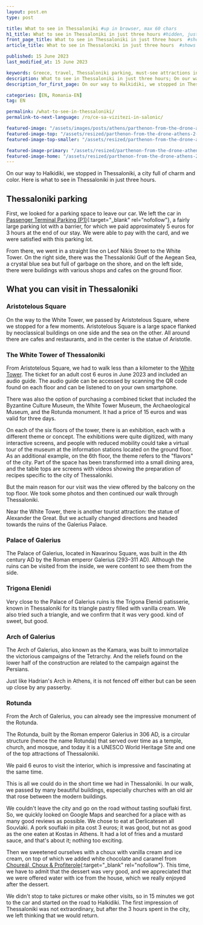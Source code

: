```yaml
---
layout: post.en
type: post

title: What to see in Thessaloniki #up in browser, max 60 chars
h1_title: What to see in Thessaloniki in just three hours #hidden, just for seo, must be different than title
front_page_title: What to see in Thessaloniki in just three hours  #shows on the front page
article_title: What to see in Thessaloniki in just three hours  #shows on article page

published: 15 June 2023
last_modified_at: 15 June 2023

keywords: Greece, travel, Thessaloniki parking, must-see attractions in Thessaloniki, what to visit in Thessaloniki
description: What to see in Thessaloniki in just three hours; On our way to Halkidiki, we stopped in Thessaloniki, a city full of charm and color. Here is what we managed to do in just three hours in Thessaloniki. #max 160 chars
description_for_first_page: On our way to Halkidiki, we stopped in Thessaloniki, a city full of charm and color. Here is what we managed to do in just three hours in Thessaloniki.

categories: [EN, Romania-EN]
tag: EN

permalink: /what-to-see-in-thessaloniki/
permalink-to-next-language: /ro/ce-sa-vizitezi-in-salonic/

featured-image: "/assets/images/posts/athens/parthenon-from-the-drone-athens-2.webp" # full size, poate fi empty daca featured-image-top e empty
featured-image-top: "/assets/resized/parthenon-from-the-drone-athens-2-1600x900.webp" # prima poza din articol, poate fi empty
featured-image-top-smaller: "/assets/resized/parthenon-from-the-drone-athens-2-800x450.webp" # 800

featured-image-primary: "/assets/resized/parthenon-from-the-drone-athens-2-800x450.webp " # poza care apare pe prima pagina landscape
featured-image-home: "/assets/resized/parthenon-from-the-drone-athens-2-800x450.webp " # poza care apare pe prima pagina square
---
```


On our way to Halkidiki, we stopped in Thessaloniki, a city full of charm and color. Here is what to see in Thessaloniki in just three hours.

## Thessaloniki parking

First, we looked for a parking space to leave our car. We left the car in [Passenger Terminal Parking (P1)](https://www.google.com/maps/place/Passenger+Terminal+Parking+(P1)/@40.6345997,22.9349951,19.75z/data=!4m17!1m10!3m9!1s0x14a8396ff3dc0767:0x552aae944aaf3b75!2sNoa+Hotel!5m2!4m1!1i2!8m2!3d40.6350005!4d22.935659!16s%2Fg%2F11kl03nfsh!3m5!1s0x14a8390a2e92d639:0xb24f4bc0bcc4ad8!8m2!3d40.6346164!4d22.9351678!16s%2Fg%2F11hbqkxc7d?entry=ttu){:target="_blank" rel="nofollow"}, a fairly large parking lot with a barrier, for which we paid approximately 5 euros for 3 hours at the end of our stay. We were able to pay with the card, and we were satisfied with this parking lot.

From there, we went in a straight line on Leof Nikis Street to the White Tower. On the right side, there was the Thessaloniki Gulf of the Aegean Sea, a crystal blue sea but full of garbage on the shore, and on the left side, there were buildings with various shops and cafes on the ground floor.

## What you can visit in Thessaloniki

### Aristotelous Square

On the way to the White Tower, we passed by Aristotelous Square, where we stopped for a few moments. Aristotelous Square is a large space flanked by neoclassical buildings on one side and the sea on the other. All around there are cafes and restaurants, and in the center is the statue of Aristotle.

### The White Tower of Thessaloniki

From Aristotelous Square, we had to walk less than a kilometer to the [White Tower](http://www.lpth.gr/indexeg.php). The ticket for an adult cost 6 euros in June 2023 and included an audio guide. The audio guide can be accessed by scanning the QR code found on each floor and can be listened to on your own smartphone.

There was also the option of purchasing a combined ticket that included the Byzantine Culture Museum, the White Tower Museum, the Archaeological Museum, and the Rotunda monument. It had a price of 15 euros and was valid for three days.

On each of the six floors of the tower, there is an exhibition, each with a different theme or concept. The exhibitions were quite digitized, with many interactive screens, and people with reduced mobility could take a virtual tour of the museum at the information stations located on the ground floor. As an additional example, on the 6th floor, the theme refers to the "flavors" of the city. Part of the space has been transformed into a small dining area, and the table tops are screens with videos showing the preparation of recipes specific to the city of Thessaloniki.

But the main reason for our visit was the view offered by the balcony on the top floor. We took some photos and then continued our walk through Thessaloniki.

Near the White Tower, there is another tourist attraction: the statue of Alexander the Great. But we actually changed directions and headed towards the ruins of the Galerius Palace.

### Palace of Galerius

The Palace of Galerius, located in Navarinou Square, was built in the 4th century AD by the Roman emperor Galerius (293–311 AD). Although the ruins can be visited from the inside, we were content to see them from the side.

### Trigona Elenidi

Very close to the Palace of Galerius ruins is the Trigona Elenidi patisserie, known in Thessaloniki for its triangle pastry filled with vanilla cream. We also tried such a triangle, and we confirm that it was very good. kind of sweet, but good.

### Arch of Galerius

The Arch of Galerius, also known as the Kamara, was built to immortalize the victorious campaigns of the Tetrarchy. And the reliefs found on the lower half of the construction are related to the campaign against the Persians.

Just like Hadrian's Arch in Athens, it is not fenced off either but can be seen up close by any passerby.

### Rotunda

From the Arch of Galerius, you can already see the impressive monument of the Rotunda.

The Rotunda, built by the Roman emperor Galerius in 306 AD, is a circular structure (hence the name Rotunda) that served over time as a temple, church, and mosque, and today it is a UNESCO World Heritage Site and one of the top attractions of Thessaloniki.

We paid 6 euros to visit the interior, which is impressive and fascinating at the same time.

This is all we could do in the short time we had in Thessaloniki. In our walk, we passed by many beautiful buildings, especially churches with an old air that rose between the modern buildings.

We couldn't leave the city and go on the road without tasting souflaki first. So, we quickly looked on Google Maps and searched for a place with as many good reviews as possible. We chose to eat at Derlicatesen all Souvlaki. A pork souflaki in pita cost 3 euros; it was good, but not as good as the one eaten at Kostas in Athens. It had a lot of fries and a mustard sauce, and that's about it; nothing too exciting.

Then we sweetened ourselves with a choux with vanilla cream and ice cream, on top of which we added white chocolate and caramel from [Choureál, Choux & Profiterole](https://choureal.com/catalogue/){:target="_blank" rel="nofollow"}. This time, we have to admit that the dessert was very good, and we appreciated that we were offered water with ice from the house, which we really enjoyed after the dessert.

We didn't stop to take pictures or make other visits, so in 15 minutes we got to the car and started on the road to Halkidiki.
The first impression of Thessaloniki was not extraordinary, but after the 3 hours spent in the city, we left thinking that we would return.
